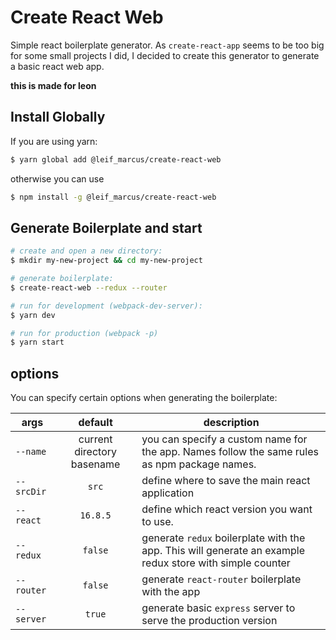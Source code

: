 # Create React Web

Simple react boilerplate generator. As `create-react-app` seems to be too big for some small projects I did, I decided to create this generator to generate a basic react web app.

**this is made for leon**

## Install Globally

If you are using yarn:

```bash
$ yarn global add @leif_marcus/create-react-web
```

otherwise you can use

```bash
$ npm install -g @leif_marcus/create-react-web
```

## Generate Boilerplate and start

```bash
# create and open a new directory:
$ mkdir my-new-project && cd my-new-project

# generate boilerplate:
$ create-react-web --redux --router

# run for development (webpack-dev-server):
$ yarn dev

# run for production (webpack -p)
$ yarn start
```

## options

You can specify certain options when generating the boilerplate:


| args       |           default          | description                                                                                  |
|------------|:--------------------------:|----------------------------------------------------------------------------------------------|
| `--name`   | current directory basename | you can specify a custom name for the app. Names follow the same rules as npm package names. |
| `--srcDir` |            `src`           | define where to save the main react application                                              |
| `--react`  |          `16.8.5`          | define which react version you want to use.                                                  |
| `--redux`  |           `false`          | generate `redux` boilerplate with the app. This will generate an example redux store with simple counter                                                  |
| `--router` |           `false`          | generate `react-router` boilerplate with the app                                             |
| `--server` |           `true`           | generate basic `express` server to serve the production version                              |                         |